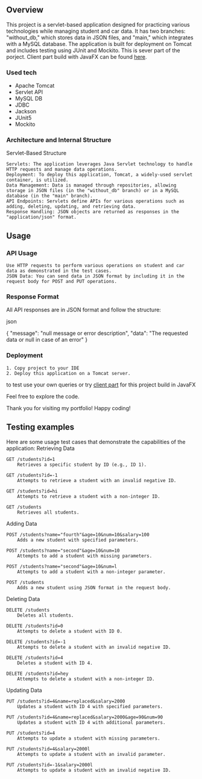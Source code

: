 ## Overview

This project is a servlet-based application designed for practicing various technologies while managing student and car data. It has two branches: "without_db," which stores data in JSON files, and "main," which integrates with a MySQL database. The application is built for deployment on Tomcat and includes testing using JUnit and Mockito.
This is sever part of the porject. 
Client part build with JavaFX can be found [here](https://github.com/SolovevAnton/Practice_Project_StudentsFX).

### Used tech
-	Apache Tomcat
-	Servlet API
-	MySQL DB
-	JDBC
-	Jackson
- JUnit5
- Mockito

### Architecture and Internal Structure
Servlet-Based Structure

    Servlets: The application leverages Java Servlet technology to handle HTTP requests and manage data operations.
    Deployment: To deploy this application, Tomcat, a widely-used servlet container, is utilized.
    Data Management: Data is managed through repositories, allowing storage in JSON files (in the "without_db" branch) or in a MySQL database (in the "main" branch).
    API Endpoints: Servlets define APIs for various operations such as adding, deleting, updating, and retrieving data.
    Response Handling: JSON objects are returned as responses in the "application/json" format.

## Usage
### API Usage

    Use HTTP requests to perform various operations on student and car data as demonstrated in the test cases.
    JSON Data: You can send data in JSON format by including it in the request body for POST and PUT operations.

### Response Format

All API responses are in JSON format and follow the structure:

json

{
  "message": "null message or error description",
  "data": "The requested data or null in case of an error"
}
### Deployment
    1. Copy project to your IDE
    2. Deploy this application on a Tomcat server.
  to test use your own queries or try [client part](https://github.com/SolovevAnton/Practice_Project_StudentsFX) for this project build in JavaFX
    
Feel free to explore the code.

Thank you for visiting my portfolio! Happy coding!

## Testing examples

Here are some usage test cases that demonstrate the capabilities of the application:
Retrieving Data

    GET /students?id=1
        Retrieves a specific student by ID (e.g., ID 1).

    GET /students?id=-1
        Attempts to retrieve a student with an invalid negative ID.

    GET /students?id=hi
        Attempts to retrieve a student with a non-integer ID.

    GET /students
        Retrieves all students.

Adding Data

    POST /students?name="fourth"&age=10&num=10&salary=100
        Adds a new student with specified parameters.

    POST /students?name="second"&age=10&num=10
        Attempts to add a student with missing parameters.

    POST /students?name="second"&age=10&num=l
        Attempts to add a student with a non-integer parameter.

    POST /students
        Adds a new student using JSON format in the request body.

Deleting Data

    DELETE /students
        Deletes all students.

    DELETE /students?id=0
        Attempts to delete a student with ID 0.

    DELETE /students?id=-1
        Attempts to delete a student with an invalid negative ID.

    DELETE /students?id=4
        Deletes a student with ID 4.

    DELETE /students?id=hey
        Attempts to delete a student with a non-integer ID.

Updating Data

    PUT /students?id=4&name=replaced&salary=2000
        Updates a student with ID 4 with specified parameters.

    PUT /students?id=4&name=replaced&salary=2000&age=90&num=90
        Updates a student with ID 4 with additional parameters.

    PUT /students?id=4
        Attempts to update a student with missing parameters.

    PUT /students?id=4&salary=2000l
        Attempts to update a student with an invalid parameter.

    PUT /students?id=-1&salary=2000l
        Attempts to update a student with an invalid negative ID.
